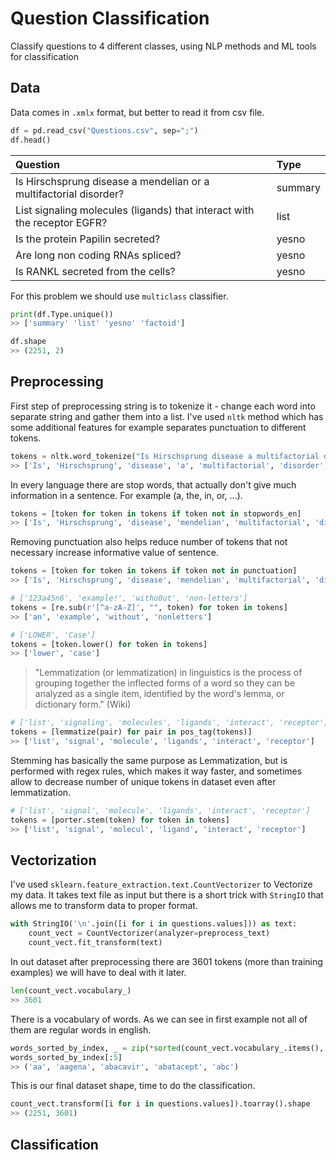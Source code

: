 # Question Classification

Classify questions to 4 different classes, using NLP methods and ML tools for classification

## Data

Data comes in `.xmlx` format, but better to read it from csv file.

```python
df = pd.read_csv("Questions.csv", sep=";")
df.head()
```
| Question                                                     | Type    |
| :----------------------------------------------------------- | :------ |
| Is Hirschsprung disease a mendelian or a multifactorial disorder? | summary |
| List signaling molecules (ligands) that interact with the receptor EGFR? | list    |
| Is the protein Papilin secreted?                             | yesno   |
| Are long non coding RNAs spliced?                            | yesno   |
| Is RANKL secreted from the cells?                            | yesno   |

For this problem we should use `multiclass` classifier.
```python
print(df.Type.unique())
>> ['summary' 'list' 'yesno' 'factoid']
```
```python
df.shape
>> (2251, 2)
```

## Preprocessing
First step of preprocessing string is to tokenize it - change each word into separate string and gather them into a list. I've used `nltk` method which has some additional features for example separates punctuation to different tokens. 
```python
tokens = nltk.word_tokenize("Is Hirschsprung disease a multifactorial disorder?")
>> ['Is', 'Hirschsprung', 'disease', 'a', 'multifactorial', 'disorder', '?']
```
In every language there are stop words, that actually don't give much information in a sentence. For example (a, the, in, or, ...).
```python
tokens = [token for token in tokens if token not in stopwords_en]
>> ['Is', 'Hirschsprung', 'disease', 'mendelian', 'multifactorial', 'disorder', '?']
```
Removing punctuation also helps reduce number of tokens that not necessary increase informative value of sentence.
```python
tokens = [token for token in tokens if token not in punctuation]
>> ['Is', 'Hirschsprung', 'disease', 'mendelian', 'multifactorial', 'disorder']
```

```python
# ['123a45n6', 'example!', 'witho0ut', 'non-letters']
tokens = [re.sub(r'[^a-zA-Z]', "", token) for token in tokens]
>> ['an', 'example', 'without', 'nonletters']
```

```python
# ['LOWER', 'Case']
tokens = [token.lower() for token in tokens]
>> ['lower', 'case']
```
> "Lemmatization (or lemmatization) in linguistics is the process of grouping together the inflected forms of a word so they can be analyzed as a single item, identified by the word's lemma, or dictionary form." (Wiki)

```python
# ['list', 'signaling', 'molecules', 'ligands', 'interact', 'receptor']
tokens = [lemmatize(pair) for pair in pos_tag(tokens)]
>> ['list', 'signal', 'molecule', 'ligands', 'interact', 'receptor']
```
Stemming has basically the same purpose as Lemmatization, but is performed with regex rules, which makes it way faster, and sometimes allow to decrease number of unique tokens in dataset even after lemmatization.
```python
# ['list', 'signal', 'molecule', 'ligands', 'interact', 'receptor']
tokens = [porter.stem(token) for token in tokens]
>> ['list', 'signal', 'molecul', 'ligand', 'interact', 'receptor']
```

## Vectorization

I've used `sklearn.feature_extraction.text.CountVectorizer` to Vectorize my data. It takes text file as input but there is a short trick with `StringIO` that allows me to transform data to proper format.

```python
with StringIO('\n'.join([i for i in questions.values])) as text:
    count_vect = CountVectorizer(analyzer=preprocess_text)
    count_vect.fit_transform(text)
```
In out dataset after preprocessing there are 3601 tokens (more than training examples) we will have to deal with it later.
```python
len(count_vect.vocabulary_)
>> 3601
```
There is a vocabulary of words. As we can see in first example not all of them are regular words in english.
```python
words_sorted_by_index, _ = zip(*sorted(count_vect.vocabulary_.items(), key=itemgetter(1)))
words_sorted_by_index[:5]
>> ('aa', 'aagena', 'abacavir', 'abatacept', 'abc')

```
This is our final dataset shape, time to do the classification.
```python
count_vect.transform([i for i in questions.values]).toarray().shape
>> (2251, 3601)
```

## Classification





